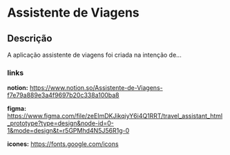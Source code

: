 # Assistente de Viagens

## Descrição

A aplicação assistente de viagens foi criada na intenção de...

### links

**notion:** https://www.notion.so/Assistente-de-Viagens-f7e79a889e3a4f9697b20c338a100ba8

**figma:** https://www.figma.com/file/zeEImDKJikqiyY6i4Q1RRT/travel_assistant_html_prototype?type=design&node-id=0-1&mode=design&t=r5GPMhd4N5J56R1g-0

**icones:** https://fonts.google.com/icons